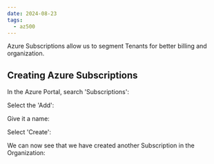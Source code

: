 ```yaml
---
date: 2024-08-23
tags:
  - az500
---
```

Azure Subscriptions allow us to segment Tenants for better billing and organization.

## Creating Azure Subscriptions
In the Azure Portal, search 'Subscriptions':

Select the 'Add':

Give it a name:

Select 'Create':

We can now see that we have created another Subscription in the Organization: